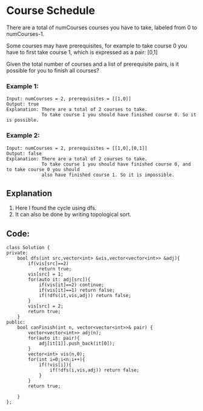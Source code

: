 # Course Schedule

There are a total of numCourses courses you have to take, labeled from 0 to numCourses-1.

Some courses may have prerequisites, for example to take course 0 you have to first take course 1, which is expressed as a pair: [0,1]

Given the total number of courses and a list of prerequisite pairs, is it possible for you to finish all courses?

 

### Example 1:

    Input: numCourses = 2, prerequisites = [[1,0]]
    Output: true
    Explanation: There are a total of 2 courses to take. 
                 To take course 1 you should have finished course 0. So it is possible.

### Example 2:

    Input: numCourses = 2, prerequisites = [[1,0],[0,1]]
    Output: false
    Explanation: There are a total of 2 courses to take. 
                 To take course 1 you should have finished course 0, and to take course 0 you should
                 also have finished course 1. So it is impossible.


## Explanation

1. Here I found the cycle using dfs. 
2. It can also be done by writing topological sort. 


## Code:

```
class Solution {    
private:
    bool dfs(int src,vector<int> &vis,vector<vector<int>> &adj){
        if(vis[src]==2)
            return true;
        vis[src] = 1;
        for(auto it: adj[src]){
            if(vis[it]==2) continue;
            if(vis[it]==1) return false;
            if(!dfs(it,vis,adj)) return false;
        }
        vis[src] = 2;
        return true;
    }
public:
    bool canFinish(int n, vector<vector<int>>& pair) {
        vector<vector<int>> adj(n);
        for(auto it: pair){
            adj[it[1]].push_back(it[0]);
        }
        vector<int> vis(n,0);
        for(int i=0;i<n;i++){
            if(!vis[i]){
                if(!dfs(i,vis,adj)) return false;
            }
        }
        return true;
        
    }
};
```